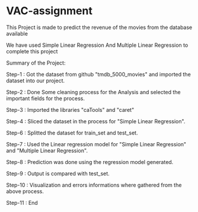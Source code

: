 # VAC-assignment
This Project is made to predict the revenue of the movies from the database available

We have used Simple Linear Regression And Multiple Linear Regression to complete this project

Summary of the Project:

Step-1 : Got the dataset from github "tmdb_5000_movies" and imported the dataset into our project.

Step-2 : Done Some cleaning process for the Analysis and selected the important fields for the process.

Step-3 : Imported the libraries "caTools" and "caret"

Step-4 : Sliced the dataset in the process for "Simple Linear Regression".

Step-6 : Splitted the dataset for train_set and test_set.

Step-7 : Used the Linear regression model for "Simple Linear Regression" and "Multiple Linear Regression".

Step-8 : Prediction was done using the regression model generated.

Step-9 : Output is compared with test_set.

Step-10 : Visualization and errors informations where gathered from the above process.

Step-11 : End
